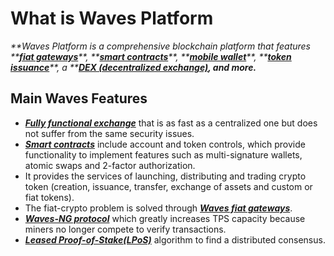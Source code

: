 # What is Waves Platform

_**Waves Platform is a comprehensive blockchain platform that features **_[_**fiat gateways**_](/waves-client/wallet-management.md)_**, **_[_**smart contracts**_](/smart-contracts/waves-contracts-language-description.md)_**, **_[_**mobile wallet**_](/waves-client/mobile-apps.md)_**, **_[_**token issuance**_](/waves-client/assets-management.md)_**, a **_[_**DEX \(decentralized exchange\)**_](/waves-client/waves-dex.md)_**, and more.**_

## Main Waves Features

* [_**Fully functional exchange**_](/waves-environment/waves-protocol/decentralized-cryptocurrency-exchange-dex.md) that is as fast as a centralized one but does not suffer from the same security issues.
* [_**Smart contracts**_](/smart-contracts/waves-contracts-language-description.md) include account and token controls, which provide functionality to implement features such as multi-signature wallets, atomic swaps and 2-factor authorization.
* It provides the services of launching, distributing and trading crypto token \(creation, issuance, transfer, exchange of assets and custom or fiat tokens\).
* The fiat-crypto problem is solved through [_**Waves fiat gateways**_](/waves-client/wallet-management.md).
* [_**Waves-NG protocol**_](/waves-environment/waves-protocol/waves-ng-protocol.md) which greatly increases TPS capacity because miners no longer compete to verify transactions.
* [_**Leased Proof-of-Stake\(LPoS\)**_](/waves-environment/waves-protocol/leased-proof-of-stake-lpos.md) algorithm to find a distributed consensus.
